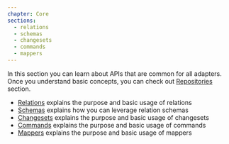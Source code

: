 ```yaml
---
chapter: Core
sections:
  - relations
  - schemas
  - changesets
  - commands
  - mappers
---
```


In this section you can learn about APIs that are common for all adapters. Once
you understand basic concepts, you can check out [Repositories](/%{version}/learn/repositories)
section.

- [Relations](/%{version}/learn/core/relations) explains the purpose and basic usage of relations
- [Schemas](/%{version}/learn/core/schemas) explains how you can leverage relation schemas
- [Changesets](/%{version}/learn/core/changesets) explains the purpose and basic usage of changesets
- [Commands](/%{version}/learn/core/commands) explains the purpose and basic usage of commands
- [Mappers](/%{version}/learn/core/mappers) explains the purpose and basic usage of mappers
